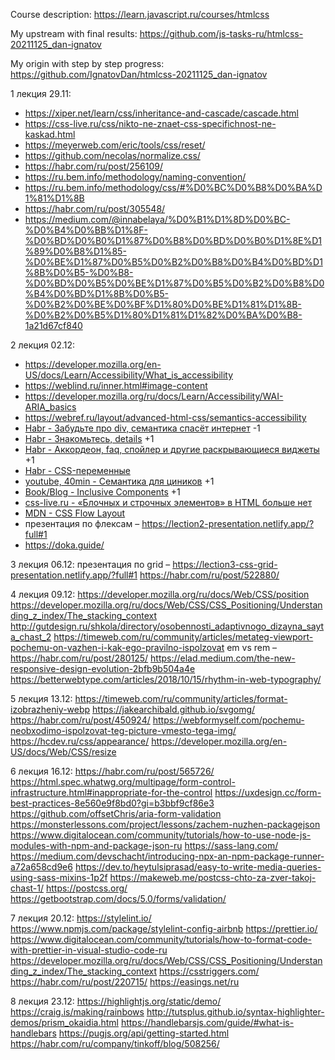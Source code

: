 Course description: https://learn.javascript.ru/courses/htmlcss

My upstream with final results: https://github.com/js-tasks-ru/htmlcss-20211125_dan-ignatov

My origin with step by step progress: https://github.com/IgnatovDan/htmlcss-20211125_dan-ignatov

1 лекция 29.11:

- https://xiper.net/learn/css/inheritance-and-cascade/cascade.html
- https://css-live.ru/css/nikto-ne-znaet-css-specifichnost-ne-kaskad.html
- https://meyerweb.com/eric/tools/css/reset/
- https://github.com/necolas/normalize.css/
- https://habr.com/ru/post/256109/
- https://ru.bem.info/methodology/naming-convention/
- https://ru.bem.info/methodology/css/#%D0%BC%D0%B8%D0%BA%D1%81%D1%8B
- https://habr.com/ru/post/305548/
- https://medium.com/@innabelaya/%D0%B1%D1%8D%D0%BC-%D0%B4%D0%BB%D1%8F-%D0%BD%D0%B0%D1%87%D0%B8%D0%BD%D0%B0%D1%8E%D1%89%D0%B8%D1%85-%D0%BE%D1%87%D0%B5%D0%B2%D0%B8%D0%B4%D0%BD%D1%8B%D0%B5-%D0%B8-%D0%BD%D0%B5%D0%BE%D1%87%D0%B5%D0%B2%D0%B8%D0%B4%D0%BD%D1%8B%D0%B5-%D0%B2%D0%BE%D0%BF%D1%80%D0%BE%D1%81%D1%8B-%D0%B2%D0%B5%D1%80%D1%81%D1%82%D0%BA%D0%B8-1a21d67cf840

2 лекция 02.12:
- https://developer.mozilla.org/en-US/docs/Learn/Accessibility/What_is_accessibility
- https://weblind.ru/inner.html#image-content
- https://developer.mozilla.org/ru/docs/Learn/Accessibility/WAI-ARIA_basics
- https://webref.ru/layout/advanced-html-css/semantics-accessibility
- [Habr - Забудьте про div, семантика спасёт интернет](https://habr.com/ru/company/htmlacademy/blog/546500/) -1
- [Habr - Знакомьтесь, details](https://habr.com/ru/post/477520/) +1
- [Habr - Аккордеон, faq, спойлер и другие раскрывающиеся виджеты](https://habr.com/ru/post/465623/) +1
- [Habr - CSS-переменные](https://habr.com/ru/company/ruvds/blog/523370/)
- [youtube, 40min - Семантика для циников](https://www.youtube.com/watch?v=bDYEnNzprzE) +1
- [Book/Blog - Inclusive Components](https://inclusive-components.design/) +1
- [css-live.ru - «Блочных и строчных элементов» в HTML больше нет](https://css-live.ru/articles/blochnyx-i-strochnyx-elementov-v-html-bolshe-net.html)
- [MDN - CSS Flow Layout](https://developer.mozilla.org/en-US/docs/Web/CSS/CSS_Flow_Layout)
- презентация по флексам – https://lection2-presentation.netlify.app/?full#1
- https://doka.guide/

3 лекция 06.12:
презентация по grid – https://lection3-css-grid-presentation.netlify.app/?full#1
https://habr.com/ru/post/522880/

4 лекция 09.12:
https://developer.mozilla.org/ru/docs/Web/CSS/position
https://developer.mozilla.org/ru/docs/Web/CSS/CSS_Positioning/Understanding_z_index/The_stacking_context
http://gutdesign.ru/shkola/directory/osobennosti_adaptivnogo_dizayna_sayta_chast_2
https://timeweb.com/ru/community/articles/metateg-viewport-pochemu-on-vazhen-i-kak-ego-pravilno-ispolzovat
em vs rem – https://habr.com/ru/post/280125/
https://elad.medium.com/the-new-responsive-design-evolution-2bfb9b504a4e
https://betterwebtype.com/articles/2018/10/15/rhythm-in-web-typography/

5 лекция 13.12:
https://timeweb.com/ru/community/articles/format-izobrazheniy-webp
https://jakearchibald.github.io/svgomg/
https://habr.com/ru/post/450924/
https://webformyself.com/pochemu-neobxodimo-ispolzovat-teg-picture-vmesto-tega-img/
https://hcdev.ru/css/appearance/
https://developer.mozilla.org/en-US/docs/Web/CSS/resize

6 лекция 16.12:
https://habr.com/ru/post/565726/
https://html.spec.whatwg.org/multipage/form-control-infrastructure.html#inappropriate-for-the-control
https://uxdesign.cc/form-best-practices-8e560e9f8bd0?gi=b3bbf9cf86e3
https://github.com/offsetChris/aria-form-validation
https://monsterlessons.com/project/lessons/zachem-nuzhen-packagejson
https://www.digitalocean.com/community/tutorials/how-to-use-node-js-modules-with-npm-and-package-json-ru
https://sass-lang.com/
https://medium.com/devschacht/introducing-npx-an-npm-package-runner-a72a658cd9e6
https://dev.to/heytulsiprasad/easy-to-write-media-queries-using-sass-mixins-1p2f
https://makeweb.me/postcss-chto-za-zver-takoj-chast-1/
https://postcss.org/
https://getbootstrap.com/docs/5.0/forms/validation/

7 лекция 20.12:
https://stylelint.io/
https://www.npmjs.com/package/stylelint-config-airbnb
https://prettier.io/
https://www.digitalocean.com/community/tutorials/how-to-format-code-with-prettier-in-visual-studio-code-ru
https://developer.mozilla.org/ru/docs/Web/CSS/CSS_Positioning/Understanding_z_index/The_stacking_context
https://csstriggers.com/
https://habr.com/ru/post/220715/
https://easings.net/ru

8 лекция 23.12:
https://highlightjs.org/static/demo/
https://craig.is/making/rainbows
http://tutsplus.github.io/syntax-highlighter-demos/prism_okaidia.html
https://handlebarsjs.com/guide/#what-is-handlebars
https://pugjs.org/api/getting-started.html
https://habr.com/ru/company/tinkoff/blog/508256/
